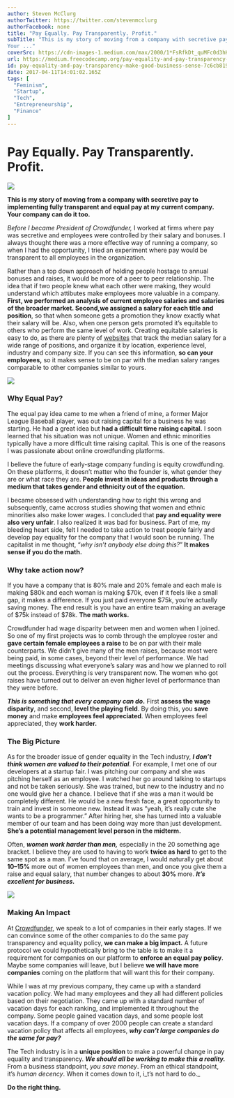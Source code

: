 ```yaml
---
author: Steven McClurg
authorTwitter: https://twitter.com/stevenmcclurg
authorFacebook: none
title: "Pay Equally. Pay Transparently. Profit."
subTitle: "This is my story of moving from a company with secretive pay to implementing fully transparent and equal pay at my current company.
Your ..."
coverSrc: https://cdn-images-1.medium.com/max/2000/1*FsRfkDt_quMFc0d3hKZB7A.jpeg
url: https://medium.freecodecamp.org/pay-equality-and-pay-transparency-make-good-business-sense-7c6cb819421c
id: pay-equality-and-pay-transparency-make-good-business-sense-7c6cb819421c
date: 2017-04-11T14:01:02.165Z
tags: [
  "Feminism",
  "Startup",
  "Tech",
  "Entrepreneurship",
  "Finance"
]
---
```

# Pay Equally. Pay Transparently. Profit.







![](https://cdn-images-1.medium.com/max/2000/1*FsRfkDt_quMFc0d3hKZB7A.jpeg)







**This is my story of moving from a company with secretive pay to implementing fully transparent and equal pay at my current company.  
Your company can do it too.**

_Before I became President of Crowdfunder,_ I worked at firms where pay was secretive and employees were controlled by their salary and bonuses. I always thought there was a more effective way of running a company, so when I had the opportunity, I tried an experiment where pay would be transparent to all employees in the organization.

Rather than a top down approach of holding people hostage to annual bonuses and raises, it would be more of a peer to peer relationship. The idea that if two people knew what each other were making, they would understand which attibutes make employees more valuable in a company. **First, we performed an analysis of current employee salaries and salaries of the broader market. Second,we assigned a salary for each title and position**, so that when someone gets a promotion they know exactly what their salary will be. Also, when one person gets promoted it’s equitable to others who perform the same level of work. Creating equitable salaries is easy to do, as there are plenty of [websites](http://www.comparably.com) that track the median salary for a wide range of positions, and organize it by location, experience level, industry and company size. If you can see this information, **so can your employees,** so it makes sense to be on par with the median salary ranges comparable to other companies similar to yours.



![](https://cdn-images-1.medium.com/max/1200/1*x0DagQuxNFXAHt33Vb-TwA.jpeg)



### Why Equal Pay?

The equal pay idea came to me when a friend of mine, a former Major League Baseball player, was out raising capital for a business he was starting. He had a great idea but **had a difficult time raising capital.** I soon learned that his situation was not unique. Women and ethnic minorities typically have a more difficult time raising capital. This is one of the reasons I was passionate about online crowdfunding platforms.

I believe the future of early-stage company funding is equity crowdfunding. On these platforms, it doesn’t matter who the founder is, what gender they are or what race they are. **People invest in ideas and products through a medium that takes gender and ethnicity out of the equation.**

I became obsessed with understanding how to right this wrong and subsequently, came accross studies showing that women and ethnic minorities also make lower wages. I concluded that **pay and equality were also very unfair**. I also realized it was bad for business. Part of me, my bleeding heart side, felt I needed to take action to treat people fairly and develop pay equality for the company that I would soon be running. The capitalist in me thought, “_why isn’t anybody else doing this?_” **It makes sense if you do the math.**

### **Why take action now?**

If you have a company that is 80% male and 20% female and each male is making $80k and each woman is making $70k, even if it feels like a small gap, it makes a difference. If you just paid everyone $75k, you’re actually saving money. The end result is you have an entire team making an average of $75k instead of $78k. **The math works.**

Crowdfunder had wage disparity between men and women when I joined. So one of my first projects was to comb through the employee roster and **gave certain female employees a raise** to be on par with their male counterparts. We didn’t give many of the men raises, because most were being paid, in some cases, beyond their level of performance. We had meetings discussing what everyone’s salary was and how we planned to roll out the process. Everything is very transparent now. The women who got raises have turned out to deliver an even higher level of performance than they were before.

**_This is something that every company can do_.** First **assess the wage disparity**, and second, **level the playing field**. By doing this, you **save money** and make **employees feel appreciated**. When employees feel appreciated, they **work harder.**

### The Big Picture

As for the broader issue of gender equality in the Tech industry, **_I don’t think women are valued to their potential_**. For example, I met one of our developers at a startup fair. I was pitching our company and she was pitching herself as an employee. I watched her go around talking to startups and not be taken seriously. She was trained, but new to the industry and no one would give her a chance. I believe that if she was a man it would be completely different. He would be a new fresh face, a great opportunity to train and invest in someone new. Instead it was “yeah, it’s really cute she wants to be a programmer.” After hiring her, she has turned into a valuable member of our team and has been doing way more than just development. **She’s a potential management level person in the midterm.**

Often, **_women work harder than men,_** especially in the 20 something age bracket. I believe they are used to having to work **twice as hard** to get to the same spot as a man. I’ve found that on average, I would naturally get about **10–15%** more out of women employees than men, and once you give them a raise and equal salary, that number changes to about **30%** more. **_It’s excellent for business._**



![](https://cdn-images-1.medium.com/max/1600/1*O_lnhgZmrgix6old-HjALw.jpeg)



### Making An Impact

At [Crowdfunder](http://www.crowdfunder.com), we speak to a lot of companies in their early stages. If we can convince some of the other companies to do the same pay transparency and equality policy, **we can make a big impact.** A future protocol we could hypothetically bring to the table is to make it a requirement for companies on our platform to **enforce an equal pay policy**. Maybe some companies will leave, but I believe **we will have more companies** coming on the platform that will want this for their company.

While I was at my previous company, they came up with a standard vacation policy. We had many employees and they all had different policies based on their negotiation. They came up with a standard number of vacation days for each ranking, and implemented it throughout the company. Some people gained vacation days, and some people lost vacation days. If a company of over 2000 people can create a standard vacation policy that affects all employees, **_why can’t large companies do the same for pay?_**

The Tech industry is in a **unique position** to make a powerful change in pay equality and transparency. **_We should all be working to make this a reality._** From a business standpoint, _you save money_. From an ethical standpoint, it’s _human decency_. When it comes down to it, i_t’s not hard to do._

**Do the right thing.**








